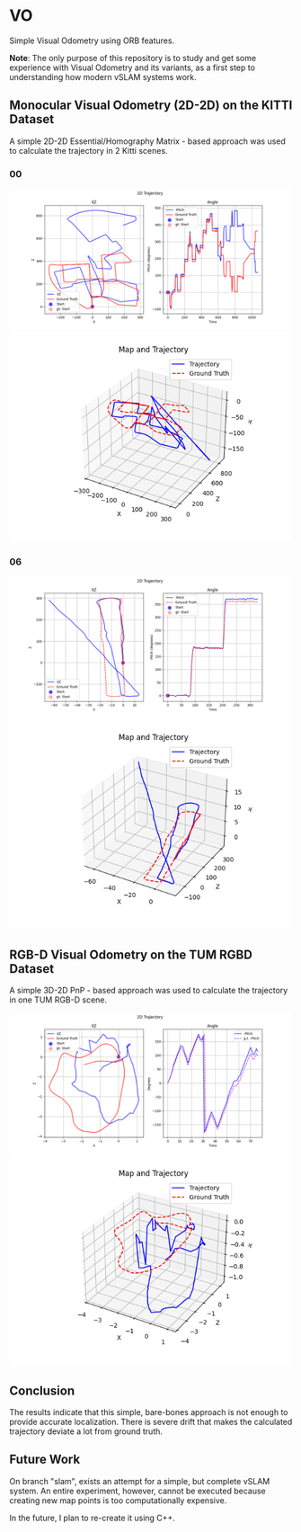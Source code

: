 # VO

Simple Visual Odometry using ORB features.

**Note**: The only purpose of this repository is to study and get some experience with Visual Odometry and its variants, as a first step to understanding how modern vSLAM systems work.

## Monocular Visual Odometry (2D-2D) on the KITTI Dataset

A simple 2D-2D Essential/Homography Matrix - based approach was used to calculate the trajectory in 2 Kitti scenes.

### 00

<img src="resources/00/4540.png" alt="kitti 00 2D Trajectory" width="500">
<img src="resources/00/final_trajectory.png" alt="kitti 00 3D Trajectory" width="500">

### 06

<img src="resources/06/1100.png" alt="kitti 06 2D Trajectory" width="500">
<img src="resources/06/final_trajectory.png" alt="kitti 06 3D Trajectory" width="500">

## RGB-D Visual Odometry on the TUM RGBD Dataset

A simple 3D-2D PnP - based approach was used to calculate the trajectory in one TUM RGB-D scene.

<img src="resources/rgbd_frei_360/1224.png" alt="TUM 2D Trajectory" width="500">
<img src="resources/rgbd_frei_360/final_trajectory.png" alt="TUM 3D Trajectory" width="500">

## Conclusion

The results indicate that this simple, bare-bones approach is not enough to provide accurate localization.
There is severe drift that makes the calculated trajectory deviate a lot from ground truth.

## Future Work

On branch "slam", exists an attempt for a simple, but complete vSLAM system.
An entire experiment, however, cannot be executed because creating new map points is too computationally expensive.

In the future, I plan to re-create it using C++.